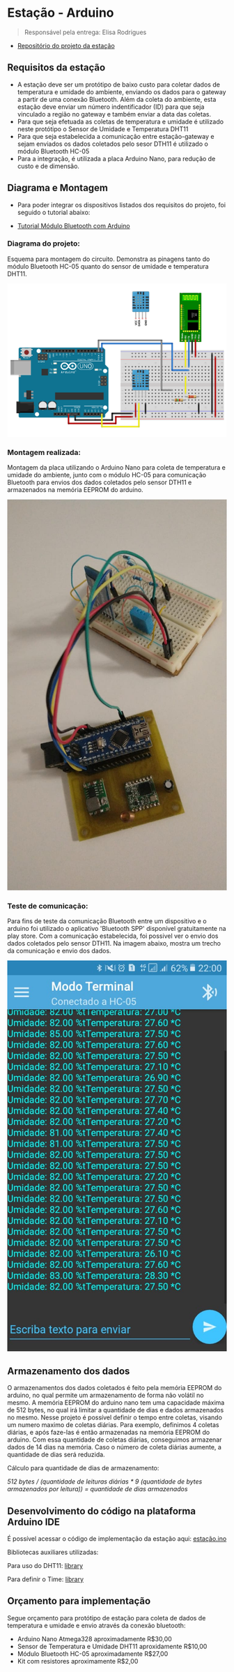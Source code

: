 # Estação - Arduino

> Responsável pela entrega: Elisa Rodrigues

- [Repositório do projeto da estação](https://github.com/TeleDevs/SMQG-Station)

## Requisitos da estação

- A estação deve ser um protótipo de baixo custo para coletar dados de temperatura e umidade do ambiente, enviando os dados para o gateway a partir de uma conexão Bluetooth. Além da coleta do ambiente, esta estação deve enviar um número indentificador (ID) para que seja vinculado a região no gateway e também enviar a data das coletas. 
- Para que seja efetuada as coletas de temperatura e umidade é utilizado neste protótipo o Sensor de Umidade e Temperatura DHT11
- Para que seja estabelecida a comunicação entre estação-gateway e sejam enviados os dados coletados pelo sesor DTH11 é utilizado o módulo Bluetooth HC-05
- Para a integração, é utilizada a placa Arduino Nano, para redução de custo e de dimensão.

## Diagrama e Montagem

- Para poder integrar os dispositivos listados dos requisitos do projeto, foi seguido o  tutorial abaixo:

- [Tutorial Módulo Bluetooth com Arduino](https://www.filipeflop.com/blog/tutorial-modulo-bluetooth-com-arduino/)

### Diagrama do projeto:

Esquema para montagem do circuito. Demonstra as pinagens tanto do módulo Bluetooth HC-05 quanto do sensor de umidade e temperatura DHT11.

![](img/Circuito_BT_DHT11.png)

### Montagem realizada:

Montagem da placa utilizando o Arduino Nano para coleta de temperatura e umidade do ambiente, junto com o módulo HC-05 para comunicação Bluetooth para envios dos dados coletados pelo sensor DTH11 e armazenados na memória EEPROM do arduino. 

![](img/pj3_circuito.jpeg)

### Teste de comunicação:

Para fins de teste da comunicação Bluetooth entre um dispositivo e o arduino foi utilizado o aplicativo 'Bluetooth SPP' disponível gratuitamente na play store. Com a comunicação estabelecida, foi possivel ver o envio dos dados coletados pelo sensor DTH11. Na imagem abaixo, mostra um trecho da comunicação e envio dos dados.

![](img/teste_serial_BLE.jpeg)

## Armazenamento dos dados

O armazenamentos dos dados coletados é feito pela memória EEPROM do arduino, no qual permite um armazenamento de forma não volátil no mesmo. 
A memória EEPROM do arduino nano tem uma capacidade máxima de 512 bytes, no qual irá limitar a quantidade de dias e dados armazenados no mesmo.
Nesse projeto é possível definir o tempo entre coletas, visando um numero maximo de coletas diárias.
Para exemplo, definimos 4 coletas diárias, e após faze-las é então armazenadas na memória EEPROM do arduino.
Com essa quantidade de coletas diárias, conseguimos armazenar dados de 14 dias na memória.
Caso o número de coleta diárias aumente, a quantidade de dias será reduzida.

Cálculo para quantidade de dias de armazenamento:

*512 bytes / (quantidade de leituras diárias * 9 (quantidade de bytes armazenados por leitura)) = quantidade de dias armazenados*

## Desenvolvimento do código na plataforma Arduino IDE

É possível acessar o código de implementação da estação aqui:
[estação.ino](https://github.com/TeleDevs/SMQG-Docs/blob/main/m3/estacao.ino)

Bibliotecas auxiliares utilizadas:

Para uso do DHT11: [library](https://github.com/adafruit/DHT-sensor-library)

Para definir o Time: [library](https://github.com/PaulStoffregen/Time)

## Orçamento para implementação

Segue orçamento para protótipo de estação para coleta de dados de temperatura e umidade e envio através da conexão bluetooth:

- Arduino Nano Atmega328 aproximadamente R$30,00
- Sensor de Temperatura e Umidade DHT11 aproxidamente R$10,00
- Módulo Bluetooth HC-05 aproximadamente R$27,00
- Kit com resistores aproximamente R$2,00

